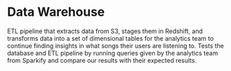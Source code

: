# Data Warehouse

 ETL pipeline that extracts data from S3, stages them in Redshift, and transforms data into a set of dimensional tables for the analytics team to continue finding insights in what songs their users are listening to. Tests the database and ETL pipeline by running queries given by the analytics team from Sparkify and compare our results with their expected results.
 
 